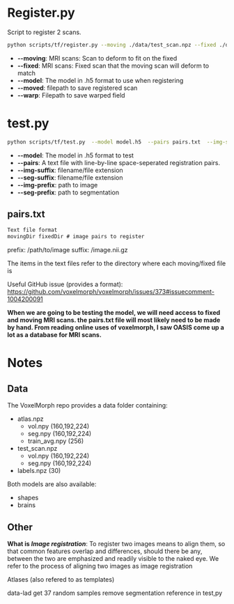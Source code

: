 # Register.py

Script to register 2 scans.

```bash
python scripts/tf/register.py --moving ./data/test_scan.npz --fixed ./data/atlas.npz --model ./data/brains-dice-vel-0.5-res-16-256f.h5 --moved moved3.nii.gz --warp warp3.nii.gz
```

- **--moving**: MRI scans: Scan to deform to fit on the fixed
- **--fixed**: MRI scans: Fixed scan that the moving scan will deform to match
- **--model**: The model in .h5 format to use when registering
- **--moved**: filepath to save registered scan
- **--warp**: Filepath to save warped field

# test.py

```bash
python scripts/tf/test.py  --model model.h5  --pairs pairs.txt  --img-suffix /img.nii.gz  --seg-suffix /seg.nii.gz
```

- **--model**: The model in .h5 format to test
- **--pairs**: A text file with line-by-line space-seperated registration pairs.
- **--img-suffix**: filename/file extension
- **--seg-suffix**: filename/file extension
- **--img-prefix**: path to image
- **--seg-prefix**: path to segmentation

## pairs.txt

```txt
Text file format
movingDir fixedDir # image pairs to register
```

prefix: /path/to/image
suffix: /image.nii.gz

The items in the text files refer to the directory where each moving/fixed file is

Useful GitHub issue (provides a format): <https://github.com/voxelmorph/voxelmorph/issues/373#issuecomment-1004200091>

**When we are going to be testing the model, we will need access to fixed and moving MRI scans. the pairs.txt file will most likely need to be made by hand. From reading online uses of voxelmorph, I saw OASIS come up a lot as a database for MRI scans.**

# Notes 

## Data

The VoxelMorph repo provides a data folder containing:

- atlas.npz
  - vol.npy (160,192,224)  
  - seg.npy (160,192,224)  
  - train_avg.npy (256)  
- test_scan.npz
  - vol.npy (160,192,224)  
  - seg.npy (160,192,224)
- labels.npz (30)

Both models are also available:

- shapes
- brains

## Other

**What is *Image registration***: To register two images means to align them, so that common features overlap and differences, should there be any, between the two are
emphasized and readily visible to the naked eye. We refer to the process of
aligning two images as image registration

Atlases (also refered to as templates)

data-lad get 37 random samples
remove segmentation reference in test,py